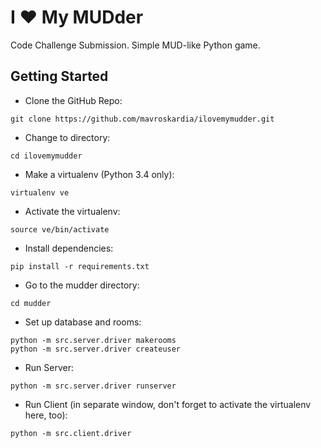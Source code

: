 I ♥ My MUDder
=============

Code Challenge Submission. Simple MUD-like Python game.

Getting Started
---------------
* Clone the GitHub Repo:
```
git clone https://github.com/mavroskardia/ilovemymudder.git
```
* Change to directory:
```
cd ilovemymudder
```
* Make a virtualenv (Python 3.4 only):
```
virtualenv ve
```
* Activate the virtualenv:
```
source ve/bin/activate
```
* Install dependencies:
```
pip install -r requirements.txt
```
* Go to the mudder directory:
```
cd mudder
```
* Set up database and rooms:
```
python -m src.server.driver makerooms
python -m src.server.driver createuser
```
* Run Server:
```
python -m src.server.driver runserver
```
* Run Client (in separate window, don't forget to activate the virtualenv here, too):
```
python -m src.client.driver
```
